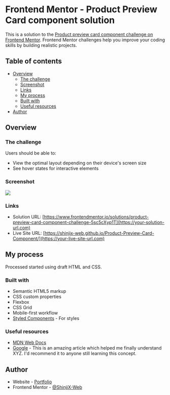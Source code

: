 # Frontend Mentor - Product Preview Card component solution

This is a solution to the [Product preview card component challenge on Frontend Mentor](https://www.frontendmentor.io/challenges/product-preview-card-component-GO7UmttRfa). Frontend Mentor challenges help you improve your coding skills by building realistic projects. 

## Table of contents

- [Overview](#overview)
  - [The challenge](#the-challenge)
  - [Screenshot](#screenshot)
  - [Links](#links)
  - [My process](#my-process)
  - [Built with](#built-with)
  - [Useful resources](#useful-resources)
- [Author](#author)

## Overview

### The challenge

Users should be able to:

- View the optimal layout depending on their device's screen size
- See hover states for interactive elements

### Screenshot

![](/image/screenshot1.png)

### Links

- Solution URL: [https://www.frontendmentor.io/solutions/product-preview-card-component-challenge-5sc5cXyp1T](https://your-solution-url.com)
- Live Site URL: [https://shinjix-web.github.io/Product-Preview-Card-Component/](https://your-live-site-url.com)

## My process

Processed started using draft HTML and CSS.

### Built with

- Semantic HTML5 markup
- CSS custom properties
- Flexbox
- CSS Grid
- Mobile-first workflow
- [Styled Components](https://styled-components.com/) - For styles

### Useful resources

- [MDN Web Docs](https://developer.mozilla.org/en-US/)
- [Google](https://www.google.com) - This is an amazing article which helped me finally understand XYZ. I'd recommend it to anyone still learning this concept.


## Author

- Website - [Portfolio](https://www.natecorner.com)
- Frontend Mentor - [@ShinjiX-Web](https://www.frontendmentor.io/profile/yourusername)


